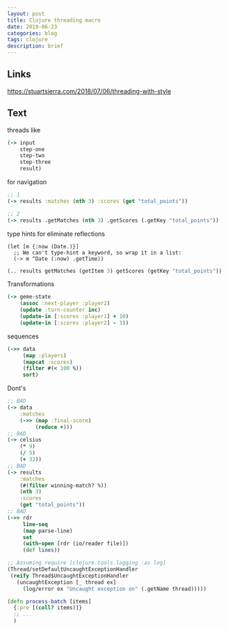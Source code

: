 ```yaml
---
layout: post
title: Clojure threading macro
date: 2019-06-23
categories: blog
tags: clojure 
description: brief
---
```


## Links

<https://stuartsierra.com/2018/07/06/threading-with-style>

## Text

threads like

```clojure
(-> input
    step-one
    step-two
    step-three
    result)
```

for navigation

```clojure
;; 1
(-> results :matches (nth 3) :scores (get "total_points"))

;; 2
(-> results .getMatches (nth 3) .getScores (.getKey "total_points"))
```

type hints for eliminate reflections

```clo
(let [m {:now (Date.)}]
  ;; We can't type-hint a keyword, so wrap it in a list:
  (-> m ^Date (:now) .getTime))
```

```clojure
(.. results getMatches (getItem 3) getScores (getKey "total_points"))
```

Transformations

```clojure
(-> geme-state
    (assoc :next-player :player2)
    (update :turn-counter inc)
    (update-in [:scores :player1] + 10)
    (update-in [:scores :player2] - 3))
```

sequences

```clojure
(->> data
     (map :players)
     (mapcat :scores)
     (filter #(< 100 %))
     sort)
```

Dont's

```clojure
;; BAD
(-> data
    :matches
    (->> (map :final-score)
         (reduce +)))
;; BAD
(-> celsius
    (* 9)
    (/ 5)
    (+ 32))
;; BAD
(-> results
    :matches
    (#(filter winning-match? %))
    (nth 3)
    :scores
    (get "total_points"))
;; BAD
(->> rdr
     line-seq
     (map parse-line)
     set
     (with-open [rdr (io/reader file)])
     (def lines))
```

```clojure
;; Assuming require [clojure.tools.logging :as log]
(Thread/setDefaultUncaughtExceptionHandler
 (reify Thread$UncaughtExceptionHandler
   (uncaughtException [_ thread ex]
     (log/error ex "Uncaught exception on" (.getName thread)))))

(defn process-batch [items]
  {:pre [(coll? items)]}
  ;; ...
  )
```
